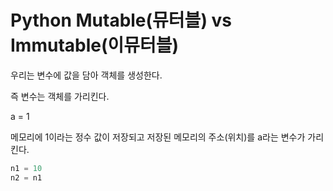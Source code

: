 # Python Mutable(뮤터블) vs Immutable(이뮤터블)

우리는 변수에 값을 담아 객체를 생성한다.

즉 변수는 객체를 가리킨다.

a = 1

메모리에 1이라는 정수 값이 저장되고 저장된 메모리의 주소(위치)를 a라는 변수가 가리킨다.

```python
n1 = 10
n2 = n1
```
